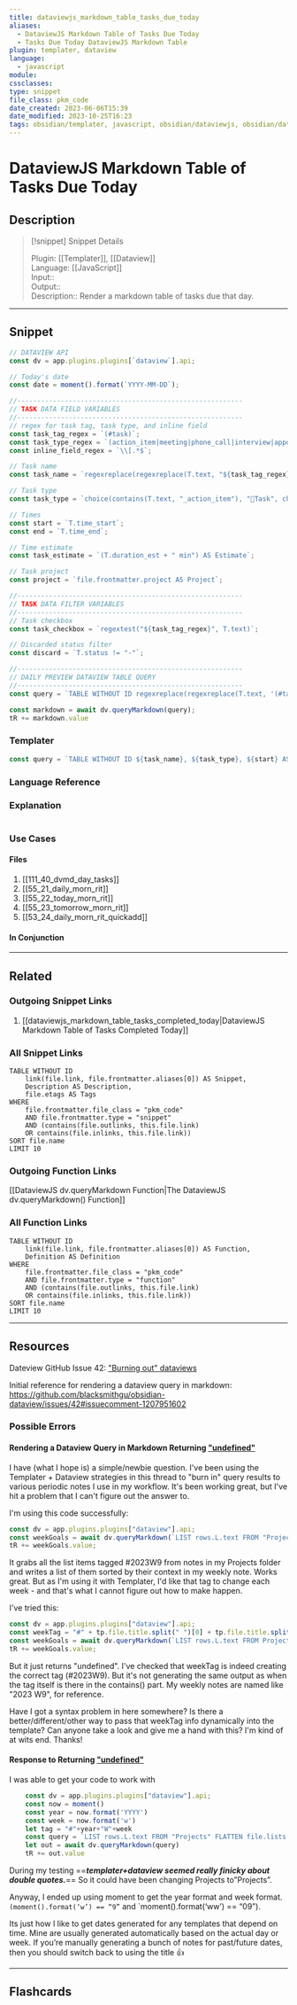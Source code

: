 ```yaml
---
title: dataviewjs_markdown_table_tasks_due_today
aliases:
  - DataviewJS Markdown Table of Tasks Due Today
  - Tasks Due Today DataviewJS Markdown Table
plugin: templater, dataview
language:
  - javascript
module: 
cssclasses:
type: snippet
file_class: pkm_code
date_created: 2023-06-06T15:39
date_modified: 2023-10-25T16:23
tags: obsidian/templater, javascript, obsidian/dataviewjs, obsidian/dataview, markdown/table
---
```

# DataviewJS Markdown Table of Tasks Due Today

## Description

> [!snippet] Snippet Details
>  
> Plugin: [[Templater]], [[Dataview]]  
> Language: [[JavaScript]]  
> Input::  
> Output::  
> Description:: Render a markdown table of tasks due that day.

---

## Snippet

<!-- Add the full code including explanatory comments  -->

```javascript
// DATAVIEW API
const dv = app.plugins.plugins[`dataview`].api;

// Today's date
const date = moment().format(`YYYY-MM-DD`);

//---------------------------------------------------------
// TASK DATA FIELD VARIABLES
//---------------------------------------------------------
// regex for task tag, task type, and inline field
const task_tag_regex = `(#task)`;
const task_type_regex = `(action_item|meeting|phone_call|interview|appointment|event|gathering|hangout|habit|morning_ritual|workday_startup_ritual|workday_shutdown_ritual|evening_ritual)\\s*`;
const inline_field_regex = `\\[.*$`;

// Task name
const task_name = `regexreplace(regexreplace(T.text, "${task_tag_regex}|${task_type_regex}${inline_field_regex}", ""), "_$", "")) AS Task`;

// Task type
const task_type = `choice(contains(T.text, "_action_item"),	"🔨Task", choice(contains(T.text, "_meeting"), "🤝Meeting", choice(contains(T.text, "_phone_call"), "📞Call", choice(contains(T.text, "_interview"), "💼Interview", choice(contains(T.text, "_appointment"), "⚕️Appointment", choice(contains(T.text, "_event"), "🎊Event", choice(contains(T.text, "_gathering"), "✉️Gathering", choice(contains(T.text, "_hangout"), "🍻Hangout", choice(contains(T.text, "_habit"), "🤖Habit", choice(contains(T.text, "_morning_ritual"),	"🍵Rit.", choice(contains(T.text, "_workday_startup_ritual"), "🌇Rit.", choice(contains(T.text, "_workday_shutdown_ritual"), "🌆Rit.", "🛌Rit.")))))))))))) AS Type`;

// Times
const start = `T.time_start`;
const end = `T.time_end`;

// Time estimate
const task_estimate = `(T.duration_est + " min") AS Estimate`;

// Task project
const project = `file.frontmatter.project AS Project`;

//---------------------------------------------------------
// TASK DATA FILTER VARIABLES
//---------------------------------------------------------
// Task checkbox
const task_checkbox = `regextest("${task_tag_regex}", T.text)`;

// Discarded status filter
const discard = `T.status != "-"`;

//---------------------------------------------------------
// DAILY PREVIEW DATAVIEW TABLE QUERY
//---------------------------------------------------------
const query = `TABLE WITHOUT ID	regexreplace(regexreplace(T.text, '(#task)|(action_item|meeting|phone_call|interview|appointment|event|gathering|hangout|habit|morning_ritual|workday_startup_ritual|workday_shutdown_ritual|evening_ritual)\\s*\\[.*$', ''), '_$', '')) AS Task, choice(contains(T.text, '_action_item'),	'🔨Task', choice(contains(T.text, '_meeting'), '🤝Meeting', choice(contains(T.text, '_phone_call'), '📞Call', choice(contains(T.text, '_interview'), '💼Interview', choice(contains(T.text, '_appointment'), '⚕️Appointment', choice(contains(T.text, '_event'), '🎊Event', choice(contains(T.text, '_gathering'), '✉️Gathering', choice(contains(T.text, '_hangout'), '🍻Hangout', choice(contains(T.text, '_habit'), '🤖Habit', choice(contains(T.text, '_morning_ritual'),	'🍵Rit.', choice(contains(T.text, '_workday_startup_ritual'), '🌇Rit.', choice(contains(T.text, '_workday_shutdown_ritual'), '🌆Rit.', '🛌Rit.')))))))))))) AS Type, T.time_start AS Start, T.time_end AS End, (T.duration_est + ' min') AS Estimate, file.frontmatter.project AS Project FROM #task AND -"00_system/05_templates" FLATTEN file.tasks AS T WHERE regextest('(#task)', T.text) AND T.status != '-' AND T.due = date(${date}) SORT T.time_start ASC`;

const markdown = await dv.queryMarkdown(query);
tR += markdown.value
```

### Templater

<!-- Add the full code as it should appear in the template  -->  
<!-- Exclude explanatory comments  -->

```javascript
const query = `TABLE WITHOUT ID ${task_name}, ${task_type}, ${start} AS Start, ${end} AS End, ${task_estimate}, ${project} FROM #task AND -'00_system/05_templates' FLATTEN file.tasks AS T WHERE ${task_checkbox} AND ${discard} AND T.due = date(${date}) SORT T.time_start ASC`;
```

### Language Reference

<!-- Recreate the code with links to files  -->

### Explanation

```javascript

```

### Use Cases

#### Files

<!-- Files containing the snippet  -->

1. [[111_40_dvmd_day_tasks]]
2. [[55_21_daily_morn_rit]]
3. [[55_22_today_morn_rit]]
4. [[55_23_tomorrow_morn_rit]]
5. [[53_24_daily_morn_rit_quickadd]]

#### In Conjunction

<!-- Snippets used together with this snippet  -->

---

## Related

### Outgoing Snippet Links

<!-- Link related snippet here -->

1. [[dataviewjs_markdown_table_tasks_completed_today|DataviewJS Markdown Table of Tasks Completed Today]]

### All Snippet Links

<!-- Query limit 10  -->

```dataview
TABLE WITHOUT ID
	link(file.link, file.frontmatter.aliases[0]) AS Snippet,
	Description AS Description,
	file.etags AS Tags
WHERE 
	file.frontmatter.file_class = "pkm_code"
	AND file.frontmatter.type = "snippet"
	AND (contains(file.outlinks, this.file.link)
	OR contains(file.inlinks, this.file.link))
SORT file.name
LIMIT 10
```

### Outgoing Function Links

<!-- Link related functions here -->  
[[DataviewJS dv.queryMarkdown Function|The DataviewJS dv.queryMarkdown() Function]]

### All Function Links

<!-- Query limit 10  -->

```dataview
TABLE WITHOUT ID
	link(file.link, file.frontmatter.aliases[0]) AS Function,
	Definition AS Definition
WHERE 
	file.frontmatter.file_class = "pkm_code"
	AND file.frontmatter.type = "function"
	AND (contains(file.outlinks, this.file.link)
	OR contains(file.inlinks, this.file.link))
SORT file.name
LIMIT 10
```

---

## Resources

Dateview GitHub Issue 42: ["Burning out" dataviews](https://github.com/blacksmithgu/obsidian-dataview/issues/42)

Initial reference for rendering a dataview query in markdown: <https://github.com/blacksmithgu/obsidian-dataview/issues/42#issuecomment-1207951602>

### Possible Errors

#### Rendering a Dataview Query in Markdown Returning ["undefined"](https://github.com/blacksmithgu/obsidian-dataview/issues/42#issuecomment-1446812429)

I have (what I hope is) a simple/newbie question. I've been using the Templater + Dataview strategies in this thread to "burn in" query results to various periodic notes I use in my workflow. It's been working great, but I've hit a problem that I can't figure out the answer to.

I'm using this code successfully:

```js
const dv = app.plugins.plugins["dataview"].api;
const weekGoals = await dv.queryMarkdown(`LIST rows.L.text FROM "Projects" FLATTEN file.lists as L WHERE contains(L.tags, "#2023W9") GROUP BY file.link SORT L.context`);
tR += weekGoals.value;
```

It grabs all the list items tagged \#2023W9 from notes in my Projects folder and writes a list of them sorted by their context in my weekly note. Works great. But as I'm using it with Templater, I'd like that tag to change each week - and that's what I cannot figure out how to make happen.

I've tried this:

```js
const dv = app.plugins.plugins["dataview"].api;
const weekTag = "#" + tp.file.title.split(" ")[0] + tp.file.title.split(" ")[1];
const weekGoals = await dv.queryMarkdown(`LIST rows.L.text FROM Projects FLATTEN file.lists as L WHERE contains(L.tags, "${weekTag}") GROUP BY file.link SORT L.context`);
tR += weekGoals.value;
```

But it just returns "undefined". I've checked that weekTag is indeed creating the correct tag (#2023W9). But it's not generating the same output as when the tag itself is there in the contains() part. My weekly notes are named like "2023 W9", for reference.

Have I got a syntax problem in here somewhere? Is there a better/different/other way to pass that weekTag info dynamically into the template? Can anyone take a look and give me a hand with this? I'm kind of at wits end. Thanks!

#### Response to Returning ["undefined"](https://github.com/blacksmithgu/obsidian-dataview/issues/42#issuecomment-1458403896)

I was able to get your code to work with

```js
	const dv = app.plugins.plugins["dataview"].api;
	const now = moment()
	const year = now.format('YYYY')
	const week = now.format('w')
	let tag = "#"+year+"W"+week
	const query = `LIST rows.L.text FROM "Projects" FLATTEN file.lists as L WHERE contains(L.tags, "${tag}") GROUP BY file.link SORT L.context`
	let out = await dv.queryMarkdown(query)
	tR += out.value
```

During my testing ==***templater+dataview seemed really finicky about double quotes.***== So it could have been changing Projects to”Projects”.

Anyway, I ended up using moment to get the year format and week format. `(moment().format(‘w’) == “9”` and `moment().format(‘ww’) == “09”).

Its just how I like to get dates generated for any templates that depend on time. Mine are usually generated automatically based on the actual day or week. If you’re manually generating a bunch of notes for past/future dates, then you should switch back to using the title 👍

---

## Flashcards
